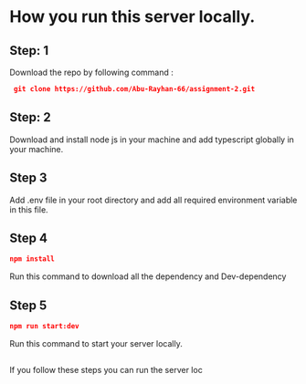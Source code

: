 # How you run this server locally.

## Step: 1 
Download the repo by following command :
```json
 git clone https://github.com/Abu-Rayhan-66/assignment-2.git
 ```

## Step: 2
Download and install node js in your machine and add typescript globally in your machine.

## Step 3
Add .env file in your root directory and add all required environment variable in this file.

## Step 4
```json
npm install
```
Run this command to download all the dependency and Dev-dependency

## Step 5
```json 
npm run start:dev
``` 
Run this command to start your server locally.

##
If you follow these steps you can run the server loc

